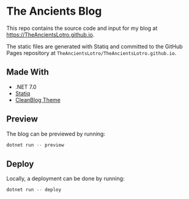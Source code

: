 # The Ancients Blog

This repo contains the source code and input for my blog at
https://TheAncientsLotro.github.io.

The static files are generated with Statiq and committed to the GitHub Pages
repository at `TheAncientsLotro/TheAncientsLotro.github.io`.

## Made With

- .NET 7.0
- [Statiq](https://www.statiq.dev/)
- [CleanBlog Theme](https://github.com/statiqdev/CleanBlog)

## Preview

The blog can be previewed by running:

```powershell
dotnet run -- preview
```

## Deploy

Locally, a deployment can be done by running:

```powershell
dotnet run -- deploy
```
